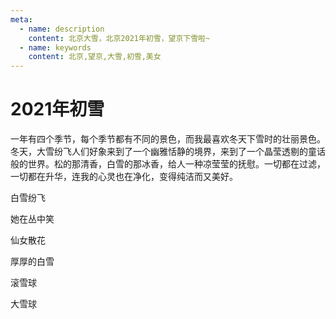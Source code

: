 ```yaml
---
meta:
  - name: description
    content: 北京大雪，北京2021年初雪，望京下雪啦~
  - name: keywords
    content: 北京,望京,大雪,初雪,美女
---
```

# 2021年初雪



一年有四个季节，每个季节都有不同的景色，而我最喜欢冬天下雪时的壮丽景色。冬天，大雪纷飞人们好象来到了一个幽雅恬静的境界，来到了一个晶莹透剔的童话般的世界。松的那清香，白雪的那冰香，给人一种凉莹莹的抚慰。一切都在过滤，一切都在升华，连我的心灵也在净化，变得纯洁而又美好。



[comment]: <> (![]&#40;./IMG_6307.JPG&#41;)

[comment]: <> (![]&#40;./IMG_6313.JPG&#41;)

[comment]: <> (![]&#40;./IMG_6314.JPG&#41;)

[comment]: <> (![]&#40;./IMG_6351.JPG&#41;)

[comment]: <> (![]&#40;./IMG_6343.jpg&#41;)




白雪纷飞
<ImgView title="北京下雪" url="https://z.wiki/images/20211115/73de228197a245d1b8e62397da94353d.png" />

她在丛中笑
<ImgView title="北京下雪" url="https://z.wiki/images/20211115/eb6e95cc912b46ca8e0a792ee9463089.png" />


仙女散花
<ImgView title="北京下雪" url="https://z.wiki/images/20211115/13034135a12344f7898e47c91eb3cfb4.png" />


厚厚的白雪
<ImgView title="北京下雪" url="https://z.wiki/images/20211115/ef6464e0b6814de5b9e1cbd532669b5d.png" />


滚雪球
<ImgView title="北京下雪" url="https://4.z.wiki/images/20211115/ea8b8e028b3a4510b8318b07616da99b.png" />


大雪球
<ImgView title="北京下雪" url="https://4.z.wiki/images/20211115/4edba0a5c39b4a52b5f57e6645574cc3.png" />

